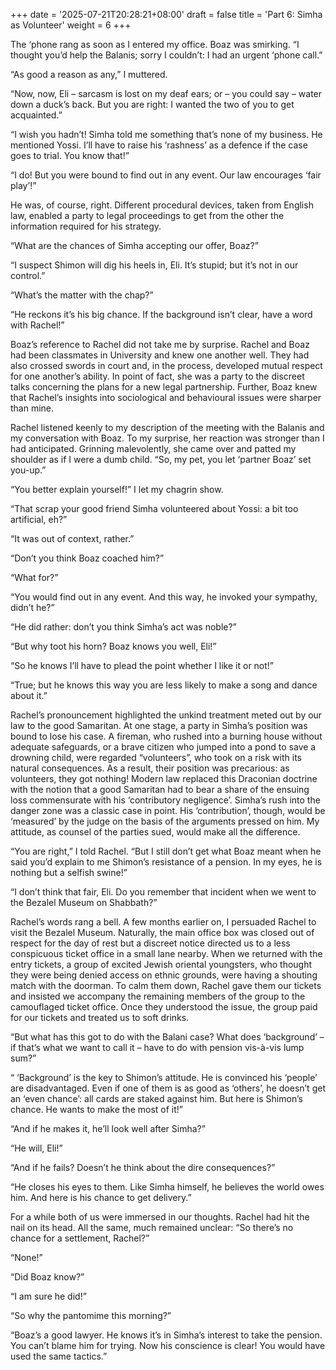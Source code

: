 +++
date = '2025-07-21T20:28:21+08:00'
draft = false
title = 'Part 6: Simha as Volunteer'
weight = 6
+++

The ‘phone rang as soon as I entered my office. Boaz was smirking. “I thought you’d help the Balanis; sorry I couldn’t: I had an urgent ‘phone call.”

“As good a reason as any,” I muttered.

“Now, now, Eli – sarcasm is lost on my deaf ears; or – you could say – water down a duck’s back. But you are right: I wanted the two of you to get acquainted.”

“I wish you hadn’t! Simha told me something that’s none of my business. He mentioned Yossi. I’ll have to raise his ‘rashness’ as a defence if the case goes to trial. You know that!”

“I do! But you were bound to find out in any event. Our law encourages ‘fair play’!”

He was, of course, right. Different procedural devices, taken from English law, enabled a party to legal proceedings to get from the other the information required for his strategy. 

“What are the chances of Simha accepting our offer, Boaz?”

“I suspect Shimon will dig his heels in, Eli. It’s stupid; but it’s not in our control.”

“What’s the matter with the chap?”

“He reckons it’s his big chance. If the background isn’t clear, have a word with Rachel!”

Boaz’s  reference to Rachel did not take me by surprise. Rachel and Boaz had been classmates in University and knew one another well. They had also crossed swords in court and, in the process, developed mutual respect for one another’s ability. In point of fact, she was a party  to the discreet talks concerning the plans for a new legal partnership. Further, Boaz knew that Rachel’s insights into sociological and behavioural issues were  sharper than mine. 

Rachel listened keenly to my description of the meeting with the Balanis and my conversation with Boaz. To my surprise, her reaction was stronger than I had anticipated. Grinning  malevolently, she came over and patted my shoulder as if I were a dumb child. “So, my pet, you let ‘partner Boaz’ set you-up.”

“You better explain yourself!” I let my chagrin show.

“That scrap your good friend Simha volunteered about Yossi: a bit too artificial, eh?”

“It was out of context, rather.”

“Don’t you think Boaz coached him?”

“What for?”

“You would find out in any event. And this way, he invoked your sympathy, didn’t he?”

“He did rather: don’t you think Simha’s act was  noble?”

“But why toot his horn? Boaz knows you well, Eli!”

“So he knows I’ll have to plead the point whether I like it or not!”

“True; but he knows this way you are less likely to make a song and dance about it.”

Rachel’s  pronouncement highlighted the unkind treatment meted out  by our law to the good Samaritan. At one stage, a party in Simha’s position was bound to lose his case. A fireman, who rushed into a burning house without adequate safeguards, or a brave citizen who jumped into a pond to save a drowning child, were regarded “volunteers”, who took on a risk with its natural consequences. As a result, their position was  precarious: as volunteers, they got nothing! Modern law replaced this Draconian doctrine with the notion that a good Samaritan had to bear a share of the ensuing loss commensurate with his ‘contributory negligence’. Simha’s rush into the danger zone was a classic case in point. His  ‘contribution’, though, would be ‘measured’ by the judge on the basis of the arguments pressed on him. My attitude, as counsel of the parties sued, would make all the difference.    

“You are right,” I told Rachel. “But I still don’t get what Boaz meant when he said you’d explain to me Shimon’s resistance of a pension. In my eyes, he is nothing but a selfish swine!”

“I don’t think that fair, Eli. Do you remember that incident when we went to the Bezalel Museum on Shabbath?”

Rachel’s words rang a bell. A few months earlier on, I persuaded Rachel to visit  the Bezalel Museum. Naturally, the main office box was closed out of respect for the day of rest but a discreet notice directed us to a less conspicuous ticket office in a small lane nearby. When we returned with the entry tickets, a group of excited Jewish oriental youngsters, who thought they were being denied access on ethnic grounds, were having a shouting match with the doorman. To calm them down, Rachel gave them our tickets and insisted we accompany the remaining members of the group to the camouflaged ticket office. Once they understood the issue, the group paid for our tickets and treated us to soft drinks.

“But what has this got to do with the Balani case? What does ‘background’ – if that’s what we want to call it – have to do with pension vis-à-vis lump sum?”

“ ‘Background’ is the key to Shimon’s attitude. He is convinced his ‘people’ are disadvantaged. Even if one of them is as good as ‘others’, he doesn’t get an ‘even chance’: all cards are staked against him. But here is Shimon’s chance. He wants to make the most of it!”

“And if he makes it, he’ll look well after Simha?”

“He will, Eli!”

“And if he fails? Doesn’t he think about the dire consequences?”

“He closes his eyes to them. Like Simha himself, he believes the world owes him. And here is his chance to get delivery.”

For a while both of us were immersed in our thoughts. Rachel had hit the nail on its head. All the same, much remained unclear: “So there’s no chance for a settlement, Rachel?”

“None!”

“Did Boaz know?”

“I am sure he did!”

“So why the pantomime this morning?”

“Boaz’s a good lawyer. He knows it’s in Simha’s interest to take the pension. You can’t blame him for trying. Now his conscience is clear! You would have used the same tactics.”
